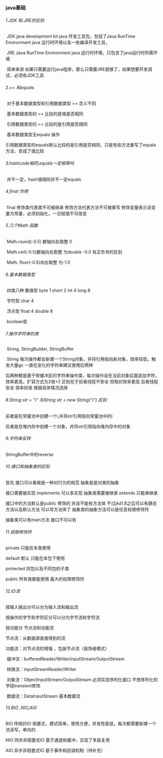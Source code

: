 ###  											java基础

###### 1.JDK 和 JRE的区别

​	JDK java development kit java 开发工具包，包括了Java RunTime Environment java 运行时环境以及一些编译开发工具，

​	JRE Java RunTime Environment java 运行时环境，只包含了java运行时所需环境

​	简单来讲 如果只需要运行java程序，那么只需要JRE就够了，如果想要开发调试，必须有JDK工具

###### 2.== 和equals 

​	对于基本数据类型和引用数据类型 == 含义不同 

​		基本数据类型的 == 比较的是值是否相同

​		引用数据类型的 == 比较的是引用是否相同

​	基本数据类型无equals 操作

​		引用数据类型的equals默认比较的是引用是否相同，只是有些方法重写了equals方法，变成了值比较

###### 3.hashcode相同,equals一定相等吗

​		并不一定，hash值相同并不一定equals

###### 4.final 作用

​		final 修饰类代表类不可被继承 修饰方法代表方法不可被重写 修饰变量表示该变量为常量，必须初始化，一旦赋值不可改变 

###### 5.几个Math 函数

​		Math.round(-0.5) 数轴向右取整 0

​		Math.ceil(-0.5)数轴向右取整 为double -0.0 有正负号的区别

​		Math. floor(-0.5)向左取整 为-1.0

###### 6.基本数据类型

​		四类八种 数值型 byte 1 short 2 int 4 long 8

​						字符型 char 4

​						浮点型 float 4 double 8

​						boolean型

###### 7.操作字符串的类

​		String, StringBuilder, StringBuffer

​		String 每次操作都会新建一个String对象，并将引用指向新对象，效率较低，触发大量gc 一直在变化的字符串建议使用后两种

​		后两种都是基于带缓冲区的字符串操作类，每次操作会在当前对象后面追加字符，效率更高，扩容方式为2倍+2 区别在于前者线程不安全 但相对效率更高 后者线程安全 效率较低 根据具体情况选择

###### 8.String str = "i" 与String str = new String("i") 区别

前者是在常量池中创建一个i,并将str引用指向常量池中的i 

后者是在堆内存中创建一个对象，并将str引用指向堆内存中的对象

###### 9.字符串反转

StringBuffer中的reverse 

###### 10.接口和抽象类的区别

首先 接口可以看做是一种对行为的规范 抽象是是对类的抽象

接口需要被实现 implements 可以多实现 抽象类需要被继承 extends 只能单继承

接口中的方法默认是public 修饰的 并且不能有方法体 不过jkd1.8之后可以有静态方法以及默认方法 可以写方法体了 抽象类的抽象方法可以是任意权限修饰符

抽象类可以有main方法 接口不可以有

###### 11.权限修饰符

private 只能在本类使用

default 默认 只能在本包下使用

protected 同包以及不同包的子类

public 所有类都能使用 最大的权限修饰符

###### 12.IO流

按输入输出分可以分为输入流和输出流

按操作的字节和字符区分可以分为字节流和字符流

按功能分 节点流和功能流

节点流：从数据源直接得到的流 

功能流：对节点流的增强 ，包装节点流（装饰者模式）

​			缓冲流：bufferedReader/Writer/inputStream/OutputStream 

​			转换流：inputStreamReader/Writer

​			对象流：ObjectInputStream/OutputStream 必须实现序列化接口 不想序列化的字段transient修饰

​			数据流：DataInputStream 基本数据流

###### 13.BIO ,NIO,AIO

BIO 传统的IO 阻塞式，模式简单，使用方便，并发性能低，每次都需要新建一个流读写，单向的

NIO 同步非阻塞式IO 基于通道和缓冲，实现了多路复用 

AIO 异步非阻塞式IO 基于事件和回调机制（待补充）




